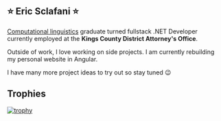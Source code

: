 ## ⭐ Eric Sclafani ⭐

[Computational linguistics](https://plato.stanford.edu/entries/computational-linguistics/) graduate turned fullstack .NET Developer currently employed at the **Kings County District Attorney's Office**.

Outside of work, I love working on side projects. I am currently rebuilding my personal website in Angular.

I have many more project ideas to try out so stay tuned 😉

## Trophies

[![trophy](https://github-profile-trophy.vercel.app/?username=eric-sclafani&theme=onedark&margin-w=15)](https://github.com/eric-sclafani/github-profile-trophy)

<!--
**eric-sclafani/eric-sclafani** is a ✨ _special_ ✨ repository because its `README.md` (this file) appears on your GitHub profile.

Here are some ideas to get you started:

- 🔭 I’m currently working on ...
- 🌱 I’m currently learning ...
- 👯 I’m looking to collaborate on ...
- 🤔 I’m looking for help with ...
- 💬 Ask me about ...
- 📫 How to reach me: ...
- 😄 Pronouns: ...
- ⚡ Fun fact: ...
-->
